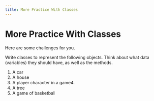 ```yaml
---
title: More Practice With Classes
---
```

# More Practice With Classes

Here are some challenges for you.

Write classes to represent the following objects. Think about what data (variables) they should have, as well as the methods.

1. A car
2. A house
3. A player character in a game4. 
4. A tree
5. A game of basketball
